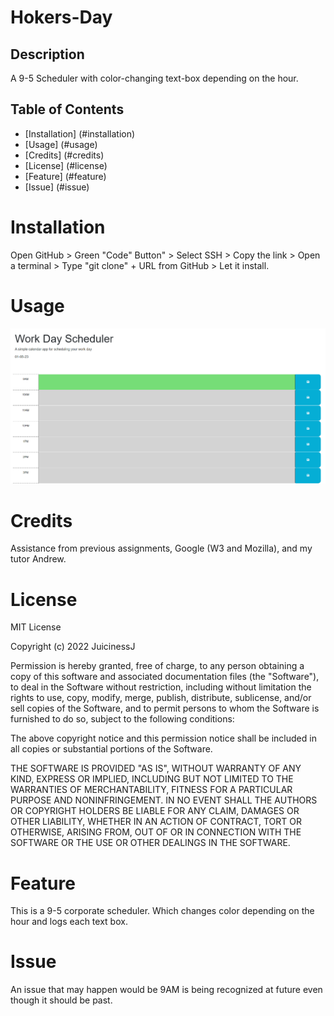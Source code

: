 # Hokers-Day

## Description

A 9-5 Scheduler with color-changing text-box depending on the hour.

## Table of Contents

- [Installation] (#installation)
- [Usage] (#usage)
- [Credits] (#credits)
- [License] (#license)
- [Feature] (#feature)
- [Issue] (#issue)

# Installation

Open GitHub > Green "Code" Button" > Select SSH > Copy the link > Open a terminal > Type "git clone" + URL from GitHub > Let it install.

# Usage

![group](./Develop/Assets/Capture.PNG)

# Credits

Assistance from previous assignments, Google (W3 and Mozilla), and my tutor Andrew. 

# License

MIT License

Copyright (c) 2022 JuicinessJ

Permission is hereby granted, free of charge, to any person obtaining a copy
of this software and associated documentation files (the "Software"), to deal
in the Software without restriction, including without limitation the rights
to use, copy, modify, merge, publish, distribute, sublicense, and/or sell
copies of the Software, and to permit persons to whom the Software is
furnished to do so, subject to the following conditions:

The above copyright notice and this permission notice shall be included in all
copies or substantial portions of the Software.

THE SOFTWARE IS PROVIDED "AS IS", WITHOUT WARRANTY OF ANY KIND, EXPRESS OR
IMPLIED, INCLUDING BUT NOT LIMITED TO THE WARRANTIES OF MERCHANTABILITY,
FITNESS FOR A PARTICULAR PURPOSE AND NONINFRINGEMENT. IN NO EVENT SHALL THE
AUTHORS OR COPYRIGHT HOLDERS BE LIABLE FOR ANY CLAIM, DAMAGES OR OTHER
LIABILITY, WHETHER IN AN ACTION OF CONTRACT, TORT OR OTHERWISE, ARISING FROM,
OUT OF OR IN CONNECTION WITH THE SOFTWARE OR THE USE OR OTHER DEALINGS IN THE
SOFTWARE.

# Feature

This is a 9-5 corporate scheduler. Which changes color depending on the hour and logs each text box.

# Issue

An issue that may happen would be 9AM is being recognized at future even though it should be past.